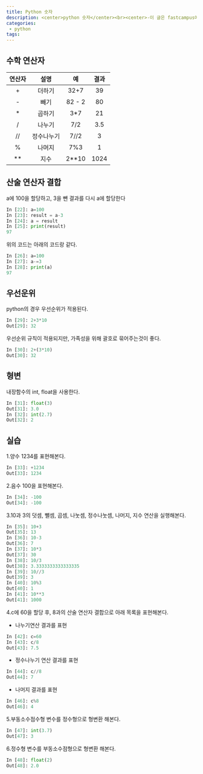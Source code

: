 ```yaml
---
title: Python 숫자
description: <center>python 숫자</center><br><center>-이 글은 fastcampus에서의 수강 후 쓴 글 입니다.-<center>
categories:
 - python
tags:
---
```


## 수학 연산자

|   연산자   |      설명      |   예   |  결과
|:----------:|:-------------:|:------:|:-----:
| + |  더하기 | 32+7 |   39   
| - |    빼기   |   82 - 2 | 80
| * | 곱하기 |    3*7 |  21  
| / | 나누기 |    7/2 |  3.5  
| // | 정수나누기 |    7//2 |  3  
| % | 나머지 |    7%3 |  1  
| ** | 지수 |    2**10 |  1024  

## 산술 연산자 결합

a에 100을 할당하고, 3을 뺀 결과를 다시 a에 할당한다
```python
In [22]: a=100
In [23]: result = a-3
In [24]: a = result
In [25]: print(result)
97
```
위의 코드는 아래의 코드랑 같다.
```python
In [26]: a=100
In [27]: a-=3
In [28]: print(a)
97
```

## 우선운위
python의 경우 우선순위가 적용된다.
```python
In [29]: 2+3*10
Out[29]: 32
```
우선순위 규칙이 적용되지만, 가족성을 위해 괄호로 묶어주는것이 좋다.
```python
In [30]: 2+(3*10)
Out[30]: 32
```

## 형변
내장함수의 int, float을 사용한다.
```python
In [31]: float(3)
Out[31]: 3.0
In [32]: int(2.7)
Out[32]: 2
```

## 실습
1.양수 1234를 표현해본다.
```python
In [33]: +1234
Out[33]: 1234
```
2.음수 100을 표현해본다.
```python
In [34]: -100
Out[34]: -100
```
3.10과 3의 덧셈, 뺄셈, 곱셈, 나눗셈, 정수나눗셈, 나머지, 지수 연산을 실행해본다.
```python
In [35]: 10+3
Out[35]: 13
In [36]: 10-3
Out[36]: 7
In [37]: 10*3
Out[37]: 30
In [38]: 10/3
Out[38]: 3.3333333333333335
In [39]: 10//3
Out[39]: 3
In [40]: 10%3
Out[40]: 1
In [41]: 10**3
Out[41]: 1000
```
4.c에 60을 할당 후, 8과의 산술 연산자 결합으로 아래 목록을 표현해본다.
  * 나누기연산 결과를 표현
  ```python
  In [42]: c=60
  In [43]: c/8
  Out[43]: 7.5
  ```
  * 정수나누기 연산 결과를 표현
  ```python
  In [44]: c//8
  Out[44]: 7
  ```
  * 나머지 결과를 표현
  ```python
  In [46]: c%8
  Out[46]: 4
  ```

5.부동소수점수형 변수를 정수형으로 형변환 해본다.
```python
In [47]: int(3.7)
Out[47]: 3
```
6.정수형 변수를 부동소수점형으로 형변환 해본다.
```python
In [48]: float(2)
Out[48]: 2.0
```
